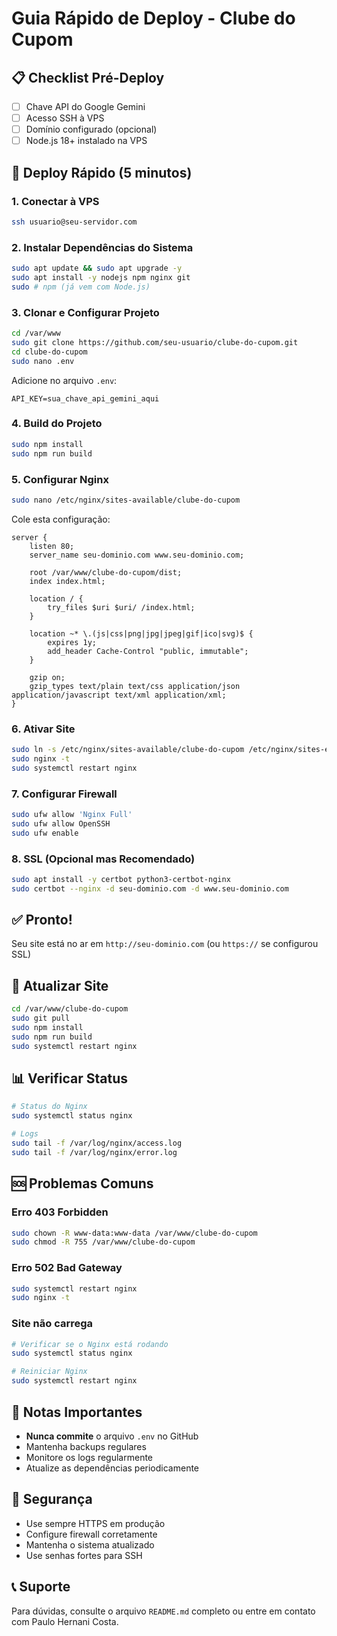 # Guia Rápido de Deploy - Clube do Cupom

## 📋 Checklist Pré-Deploy

- [ ] Chave API do Google Gemini
- [ ] Acesso SSH à VPS
- [ ] Domínio configurado (opcional)
- [ ] Node.js 18+ instalado na VPS

## 🚀 Deploy Rápido (5 minutos)

### 1. Conectar à VPS

```bash
ssh usuario@seu-servidor.com
```

### 2. Instalar Dependências do Sistema

```bash
sudo apt update && sudo apt upgrade -y
sudo apt install -y nodejs npm nginx git
sudo # npm (já vem com Node.js)
```

### 3. Clonar e Configurar Projeto

```bash
cd /var/www
sudo git clone https://github.com/seu-usuario/clube-do-cupom.git
cd clube-do-cupom
sudo nano .env
```

Adicione no arquivo `.env`:
```
API_KEY=sua_chave_api_gemini_aqui
```

### 4. Build do Projeto

```bash
sudo npm install
sudo npm run build
```

### 5. Configurar Nginx

```bash
sudo nano /etc/nginx/sites-available/clube-do-cupom
```

Cole esta configuração:

```nginx
server {
    listen 80;
    server_name seu-dominio.com www.seu-dominio.com;

    root /var/www/clube-do-cupom/dist;
    index index.html;

    location / {
        try_files $uri $uri/ /index.html;
    }

    location ~* \.(js|css|png|jpg|jpeg|gif|ico|svg)$ {
        expires 1y;
        add_header Cache-Control "public, immutable";
    }

    gzip on;
    gzip_types text/plain text/css application/json application/javascript text/xml application/xml;
}
```

### 6. Ativar Site

```bash
sudo ln -s /etc/nginx/sites-available/clube-do-cupom /etc/nginx/sites-enabled/
sudo nginx -t
sudo systemctl restart nginx
```

### 7. Configurar Firewall

```bash
sudo ufw allow 'Nginx Full'
sudo ufw allow OpenSSH
sudo ufw enable
```

### 8. SSL (Opcional mas Recomendado)

```bash
sudo apt install -y certbot python3-certbot-nginx
sudo certbot --nginx -d seu-dominio.com -d www.seu-dominio.com
```

## ✅ Pronto!

Seu site está no ar em `http://seu-dominio.com` (ou `https://` se configurou SSL)

## 🔄 Atualizar Site

```bash
cd /var/www/clube-do-cupom
sudo git pull
sudo npm install
sudo npm run build
sudo systemctl restart nginx
```

## 📊 Verificar Status

```bash
# Status do Nginx
sudo systemctl status nginx

# Logs
sudo tail -f /var/log/nginx/access.log
sudo tail -f /var/log/nginx/error.log
```

## 🆘 Problemas Comuns

### Erro 403 Forbidden
```bash
sudo chown -R www-data:www-data /var/www/clube-do-cupom
sudo chmod -R 755 /var/www/clube-do-cupom
```

### Erro 502 Bad Gateway
```bash
sudo systemctl restart nginx
sudo nginx -t
```

### Site não carrega
```bash
# Verificar se o Nginx está rodando
sudo systemctl status nginx

# Reiniciar Nginx
sudo systemctl restart nginx
```

## 📝 Notas Importantes

- **Nunca commite** o arquivo `.env` no GitHub
- Mantenha backups regulares
- Monitore os logs regularmente
- Atualize as dependências periodicamente

## 🔐 Segurança

- Use sempre HTTPS em produção
- Configure firewall corretamente
- Mantenha o sistema atualizado
- Use senhas fortes para SSH

## 📞 Suporte

Para dúvidas, consulte o arquivo `README.md` completo ou entre em contato com Paulo Hernani Costa.
